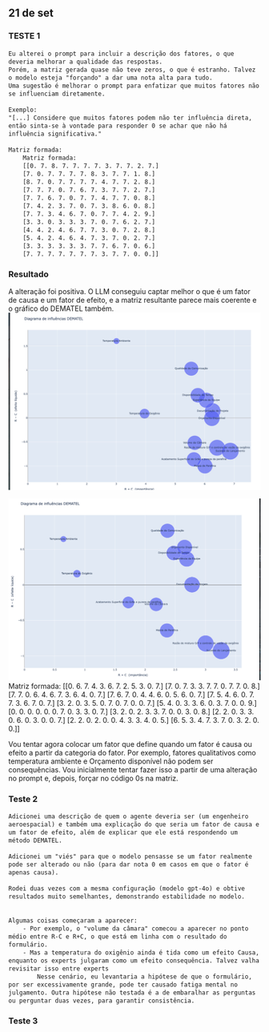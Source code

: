 ## 21 de set

### TESTE 1
    Eu alterei o prompt para incluir a descrição dos fatores, o que deveria melhorar a qualidade das respostas.
    Porém, a matriz gerada quase não teve zeros, o que é estranho. Talvez o modelo esteja "forçando" a dar uma nota alta para tudo.
    Uma sugestão é melhorar o prompt para enfatizar que muitos fatores não se influenciam diretamente.

    Exemplo:
    "[...] Considere que muitos fatores podem não ter influência direta, então sinta-se à vontade para responder 0 se achar que não há influência significativa."

    Matriz formada:
        Matriz formada: 
        [[0. 7. 8. 7. 7. 7. 7. 3. 7. 7. 2. 7.]
        [7. 0. 7. 7. 7. 7. 8. 3. 7. 7. 1. 8.]
        [8. 7. 0. 7. 7. 7. 7. 4. 7. 7. 2. 8.]
        [7. 7. 7. 0. 7. 6. 7. 3. 7. 7. 2. 7.]
        [7. 7. 6. 7. 0. 7. 7. 4. 7. 7. 0. 8.]
        [7. 4. 2. 3. 7. 0. 7. 3. 8. 6. 0. 8.]
        [7. 7. 3. 4. 6. 7. 0. 7. 7. 4. 2. 9.]
        [3. 3. 0. 3. 3. 3. 7. 0. 7. 6. 2. 7.]
        [4. 4. 2. 4. 6. 7. 7. 3. 0. 7. 2. 8.]
        [5. 4. 2. 4. 6. 4. 7. 3. 7. 0. 2. 7.]
        [3. 3. 3. 3. 3. 3. 7. 7. 6. 7. 0. 6.]
        [7. 7. 7. 7. 7. 7. 7. 3. 7. 7. 0. 0.]]


### Resultado
A alteração foi positiva. O LLM conseguiu captar melhor o que é um fator de causa e um fator de efeito, e a matriz resultante parece mais coerente e o gráfico do DEMATEL também.
![alt text](image.png)

![alt text](image-1.png)
    Matriz formada: 
        [[0. 6. 7. 4. 3. 6. 7. 2. 5. 3. 0. 7.]
        [7. 0. 7. 3. 3. 7. 7. 0. 7. 7. 0. 8.]
        [7. 7. 0. 6. 4. 6. 7. 3. 6. 4. 0. 7.]
        [7. 6. 7. 0. 4. 4. 6. 0. 5. 6. 0. 7.]
        [7. 5. 4. 6. 0. 7. 7. 3. 6. 7. 0. 7.]
        [3. 2. 0. 3. 5. 0. 7. 0. 7. 0. 0. 7.]
        [5. 4. 0. 3. 3. 6. 0. 3. 7. 0. 0. 9.]
        [0. 0. 0. 0. 0. 0. 7. 0. 3. 3. 0. 7.]
        [3. 2. 0. 2. 3. 3. 7. 0. 0. 3. 0. 8.]
        [2. 2. 0. 3. 3. 0. 6. 0. 3. 0. 0. 7.]
        [2. 2. 0. 2. 0. 0. 4. 3. 3. 4. 0. 5.]
        [6. 5. 3. 4. 7. 3. 7. 0. 3. 2. 0. 0.]]


Vou tentar agora colocar um fator que define quando um fator é causa ou efeito a partir da categoria do fator. Por exemplo, fatores qualitativos como temperatura ambiente e Orçamento disponível não podem ser consequências. Vou inicialmente tentar fazer isso a partir de uma alteração no prompt e, depois, forçar no código 0s na matriz.


### Teste 2
    Adicionei uma descrição de quem o agente deveria ser (um engenheiro aeroespacial) e também uma explicação do que seria um fator de causa e um fator de efeito, além de explicar que ele está respondendo um método DEMATEL.

    Adicionei um "viés" para que o modelo pensasse se um fator realmente pode ser alterado ou não (para dar nota 0 em casos em que o fator é apenas causa). 

    Rodei duas vezes com a mesma configuração (modelo gpt-4o) e obtive resultados muito semelhantes, demonstrando estabilidade no modelo.


    Algumas coisas começaram a aparecer: 
        - Por exemplo, o "volume da câmara" comecou a aparecer no ponto médio entre R-C e R+C, o que está em linha com o resultado do formulário. 
        - Mas a temperatura do oxigênio ainda é tida como um efeito Causa, enquanto os experts julgaram como um efeito consequência. Talvez valha revisitar isso entre experts
            Nesse cenário, eu levantaria a hipótese de que o formulário, por ser excessivamente grande, pode ter causado fatiga mental no julgamento. Outra hipótese não testada é a de embaralhar as perguntas ou perguntar duas vezes, para garantir consistência.


### Teste 3